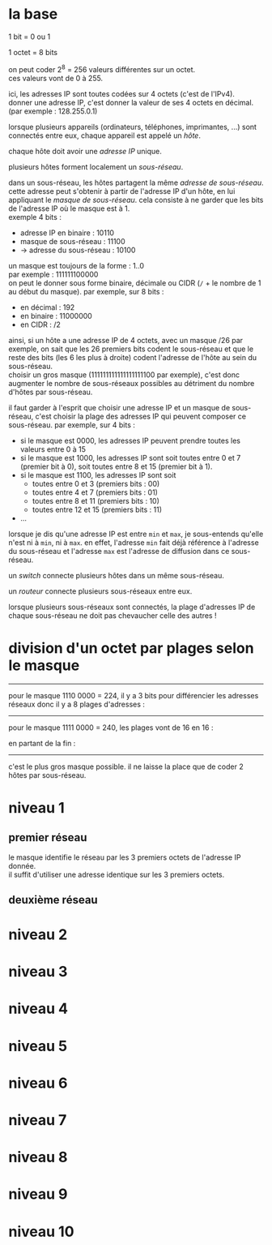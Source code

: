# la base

1 bit = 0 ou 1

1 octet = 8 bits

on peut coder 2<sup>8</sup> = 256 valeurs différentes sur un octet.  
ces valeurs vont de 0 à 255.

ici, les adresses IP sont toutes codées sur 4 octets (c'est de l'IPv4).  
donner une adresse IP, c'est donner la valeur de ses 4 octets en décimal. (par exemple : 128.255.0.1)

lorsque plusieurs appareils (ordinateurs, téléphones, imprimantes, ...) sont connectés entre eux, chaque appareil est appelé un *hôte*.

chaque hôte doit avoir une *adresse IP* unique.  

plusieurs hôtes forment localement un *sous-réseau*.  

dans un sous-réseau, les hôtes partagent la même *adresse de sous-réseau*.  
cette adresse peut s'obtenir à partir de l'adresse IP d'un hôte, en lui appliquant le *masque de sous-réseau*. cela consiste à ne garder que les bits de l'adresse IP où le masque est à 1.  
exemple 4 bits :
* adresse IP en binaire : 10110
* masque de sous-réseau : 11100
* &rarr; adresse du sous-réseau : 10100

un masque est toujours de la forme : 1..0  
par exemple : 111111100000  
on peut le donner sous forme binaire, décimale ou CIDR (`/` + le nombre de 1 au début du masque). par exemple, sur 8 bits :
* en décimal : 192
* en binaire : 11000000
* en CIDR : /2

ainsi, si un hôte a une adresse IP de 4 octets, avec un masque /26 par exemple, on sait que les 26 premiers bits codent le sous-réseau et que le reste des bits (les 6 les plus à droite) codent l'adresse de l'hôte au sein du sous-réseau.  
choisir un gros masque (111111111111111111100 par exemple), c'est donc augmenter le nombre de sous-réseaux possibles au détriment du nombre d'hôtes par sous-réseau.

il faut garder à l'esprit que choisir une adresse IP et un masque de sous-réseau, c'est choisir la plage des adresses IP qui peuvent composer ce sous-réseau. par exemple, sur 4 bits :
* si le masque est 0000, les adresses IP peuvent prendre toutes les valeurs entre 0 à 15
* si le masque est 1000, les adresses IP sont soit toutes entre 0 et 7 (premier bit à 0), soit toutes entre 8 et 15 (premier bit à 1).
* si le masque est 1100, les adresses IP sont soit
  * toutes entre 0 et 3 (premiers bits : 00)
  * toutes entre 4 et 7 (premiers bits : 01)
  * toutes entre 8 et 11 (premiers bits : 10)
  * toutes entre 12 et 15 (premiers bits : 11)
* ...

lorsque je dis qu'une adresse IP est entre `min` et `max`, je sous-entends qu'elle n'est ni à `min`, ni à `max`. en effet, l'adresse `min` fait déjà référence à l'adresse du sous-réseau et l'adresse `max` est l'adresse de diffusion dans ce sous-réseau.

un *switch* connecte plusieurs hôtes dans un même sous-réseau.

un *routeur* connecte plusieurs sous-réseaux entre eux. 

lorsque plusieurs sous-réseaux sont connectés, la plage d'adresses IP de chaque sous-réseau ne doit pas chevaucher celle des autres !

# division d'un octet par plages selon le masque

<FUCK src="FUCK/1.jpg" height="150px" />

--- 

pour le masque 1110 0000 = 224, il y a 3 bits pour différencier les adresses réseaux donc il y a 8 plages d'adresses :

<FUCK src="FUCK/3.jpg" height="100px" />

---  

pour le masque 1111 0000 = 240, les plages vont de 16 en 16 :

<FUCK src="FUCK/13.png" height="50px" />

en partant de la fin :

<FUCK src="FUCK/12.png" height="50px" />

---

<FUCK src="FUCK/14.png" height="300px" />

c'est le plus gros masque possible. il ne laisse la place que de coder 2 hôtes par sous-réseau.

# niveau 1

<FUCK src="solution/1.png" width="100%" />

## premier réseau

le masque identifie le réseau par les 3 premiers octets de l'adresse IP donnée.  
il suffit d'utiliser une adresse identique sur les 3 premiers octets.

## deuxième réseau

# niveau 2

<FUCK src="solution/2.png" width="100%" />

# niveau 3

<FUCK src="solution/3.png" width="100%" />

# niveau 4

<FUCK src="solution/4.png" width="100%" />

# niveau 5

<FUCK src="solution/5.png" width="100%" />

# niveau 6

<FUCK src="solution/6.png" width="100%" />

# niveau 7

<FUCK src="solution/7.png" width="100%" />

# niveau 8

<FUCK src="solution/8.png" width="100%" />

# niveau 9

<FUCK src="solution/9.png" width="100%" />

# niveau 10

<FUCK src="solution/10.png" width="100%" />
